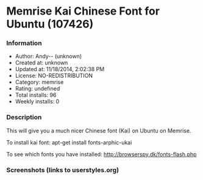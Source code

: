 # Memrise Kai Chinese Font for Ubuntu (107426)

### Information
- Author: Andy-- (unknown)
- Created at: unknown
- Updated at: 11/18/2014, 2:02:38 PM
- License: NO-REDISTRIBUTION
- Category: memrise
- Rating: undefined
- Total installs: 96
- Weekly installs: 0


### Description
This will give you a much nicer Chinese font (Kai) on Ubuntu on Memrise.

To install kai font:
apt-get install fonts-arphic-ukai

To see which fonts you have installed:
http://browserspy.dk/fonts-flash.php


### Screenshots (links to userstyles.org)



